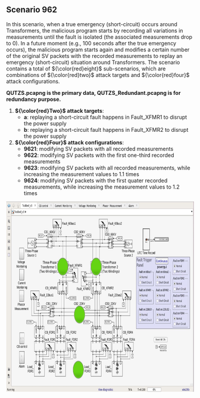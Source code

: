 ## Scenario 962
In this scenario,  when a true emergency (short-circuit) occurs around Transformers, the malicious program starts by recording all variations in measurements until the fault is isolated (the associated measurements drop to 0). In a future moment (e.g., 100 seconds after the true emergency occurs), the malicious program starts again and modifies a certain number of the original SV packets with the recorded measurements to replay an emergency (short-circuit) situation around Transformers. The scenario contains a total of ${\color{red}eight}$ sub-scenarios, which are combinations of ${\color{red}two}$ attack targets and ${\color{red}four}$ attack configurations.

**QUTZS.pcapng is the primary data, QUTZS_Redundant.pcapng is for redundancy purpose.**

1. **${\color{red}Two}$ attack targets**: 
   - **a**: replaying a short-circuit fault happens in Fault_XFMR1 to disrupt the power supply
   - **b**: replaying a short-circuit fault happens in Fault_XFMR2 to disrupt the power supply
2. **${\color{red}Four}$ attack configurations**:
   - **9621**: modifying SV packets with all recorded measurements
   - **9622**: modifying SV packets with the first one-third recorded measurements
   - **9623**: modifying SV packets with all recorded measurements, while increasing the measurement values to 1.1 times
   - **9624**: modifying SV packets with the first quater recorded measurements, while increasing the measurement values to 1.2 times

<img src="https://github.com/CSCRC-SCREED/QUT-ZSS-2023-SV/blob/main/Datasets/PrimaryPlant.jpg" alt="" width="800" height="510" />
